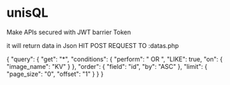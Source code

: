 # unisQL
Make APIs secured with JWT barrier Token

it will return data in Json
HIT POST REQUEST TO  :datas.php 

{
  "query": {
    "get": "*",
    "conditions": {
      "perform": " OR  ",
      "LIKE": true,
      "on": {
        "image_name": "KV"
      }
    },
    "order": {
      "field": "id",
      "by": "ASC"
    },
    "limit": {
      "page_size": "0",
      "offset": "1"
    }
  }
}
